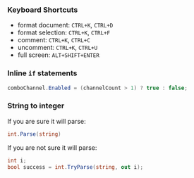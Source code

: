 ### Keyboard Shortcuts

* format document: `CTRL+K`, `CTRL+D`
* format selection: `CTRL+K`, `CTRL+F`
* comment: `CTRL+K`, `CTRL+C`
* uncomment: `CTRL+K`, `CTRL+U`
* full screen: `ALT+SHIFT+ENTER`

### Inline `if` statements
```cs
comboChannel.Enabled = (channelCount > 1) ? true : false;
```

### String to integer

If you are sure it will parse:
```cs
int.Parse(string)
```

If you are not sure it will parse:
```cs
int i;
bool success = int.TryParse(string, out i);
```
